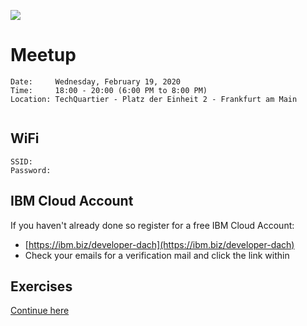 ![](https://secure.meetupstatic.com/photos/event/b/b/0/e/highres_488387886.jpegg)

# Meetup

```
Date:     Wednesday, February 19, 2020
Time:     18:00 - 20:00 (6:00 PM to 8:00 PM)
Location: TechQuartier - Platz der Einheit 2 - Frankfurt am Main


```

## WiFi

```
SSID:      
Password:  
```

## IBM Cloud Account

If you haven't already done so register for a free IBM Cloud Account:
* [https://ibm.biz/developer-dach](https://ibm.biz/developer-dach)
* Check your emails for a verification mail and click the link within


## Exercises

[Continue here](https://ibm.biz/istio-handson)
